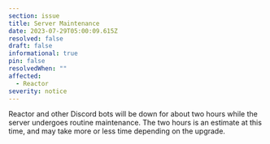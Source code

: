 ```yaml
---
section: issue
title: Server Maintenance
date: 2023-07-29T05:00:09.615Z
resolved: false
draft: false
informational: true
pin: false
resolvedWhen: ""
affected:
  - Reactor
severity: notice
---
```

Reactor and other Discord bots will be down for about two hours while the server undergoes routine maintenance. The two hours is an estimate at this time, and may take more or less time depending on the upgrade.